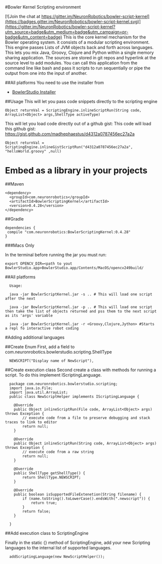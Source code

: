 #Bowler Kernel Scripting environment

[![Join the chat at https://gitter.im/NeuronRobotics/bowler-script-kernel](https://badges.gitter.im/NeuronRobotics/bowler-script-kernel.svg)](https://gitter.im/NeuronRobotics/bowler-script-kernel?utm_source=badge&utm_medium=badge&utm_campaign=pr-badge&utm_content=badge)
This is the core kernel mechanism for the Bowler operating system. it
consists of a modular scripting environment. This engine passes Lists of JVM objects back and forth across languages. This lets you mix Java, Groovy, Clojure and Python within a single memory sharing application. The sources are stored in git repos and hyperlink at the source level to add modules. You can call this application from the command line like bash and pass it scripts to run sequentially or pipe the output from one into the input of another.

##All platforms 
 You need to use the installer from 
 * [BowlerStudio Installer](https://github.com/NeuronRobotics/BowlerStudio/releases)
 
##Usage
This will let you pass code snippets directly to the scripting engine
```
Object returnVal = ScriptingEngine.inlineScriptRun(String code, ArrayList<Object> args,ShellType activeType)
```

This will let you load code directly out of a github gist:
This code will load this github gist:
https://gist.github.com/madhephaestus/d4312a0787456ec27a2a

<script src="https://gist.github.com/madhephaestus/d4312a0787456ec27a2a.js"></script>

```
Object returnVal = ScriptingEngine.inlineGistScriptRun("d4312a0787456ec27a2a", "helloWorld.groovy" ,null) 
```



# Embed as a library in your projects
##Maven
```
<dependency>
  <groupId>com.neuronrobotics</groupId>
  <artifactId>BowlerScriptingKernel</artifactId>
  <version>0.4.28</version>
</dependency>
```
##Gradle
```
dependencies {
 compile "com.neuronrobotics:BowlerScriptingKernel:0.4.28"
}
```
###Macs Only

In the terminal before running the jar you must run:
```
export OPENCV_DIR=<path to yout BowlerStudio.app>BowlerStudio.app/Contents/MacOS/opencv249build/
```
##All platforms 
```
  Usage: 
  
  java -jar BowlerScriptKernel.jar -s .. # This will load one script after the next

  java -jar BowlerScriptKernel.jar -p .. # This will load one script then take the list of objects returned and pss them to the next script as its 'args' variable
  
  java -jar BowlerScriptKernel.jar -r <Groovy,Clojure,Jython> #Starts a repl fo interactive robot coding
```
#Adding additional languages

##Create Enum
First, add a field to com.neuronrobotics.bowlerstudio.scripting.ShellType
```
  NEWSCRIPT("Display name of NewScript"),
```

##Create execution class
Second create a class with methods for running a script. To do this implement IScriptingLanguage.

```
  package com.neuronrobotics.bowlerstudio.scripting;
  import java.io.File;
  import java.util.ArrayList;
  public class NewScriptHelper implements IScriptingLanguage {

  	@Override
  	public Object inlineScriptRun(File code, ArrayList<Object> args) throws Exception {
  		// execute code from a file to preserve debugging and stack traces to link to editor
  		return null;
  	}
  
  	@Override
  	public Object inlineScriptRun(String code, ArrayList<Object> args) throws Exception {
  		// execute code from a raw string
  		return null;
  	}
  
  	@Override
  	public ShellType getShellType() {
  		return ShellType.NEWSCRIPT;
  	}
  
  	@Override
  	public boolean isSupportedFileExtenetion(String filename) {
  		if (name.toString().toLowerCase().endsWith(".newscript")) {
  			return true;
  		}
  		return false;
  	}
  
  }
```
##Add execution class to ScriptingEngine

Finally in the static {} method of ScriptingEngine, add your new Scripting languages to the internal list of supported languages. 

```
  addScriptingLanguage(new NewScriptHelper());

```
